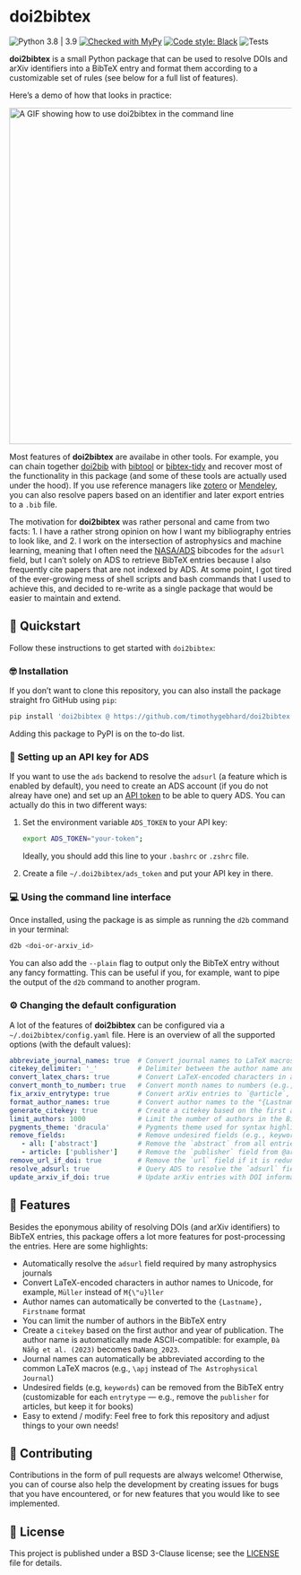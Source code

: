 # doi2bibtex

![Python 3.8 | 3.9](https://img.shields.io/badge/python-3.8_|_3.9-blue)
[![Checked with MyPy](https://img.shields.io/badge/mypy-checked-blue)](https://github.com/python/mypy)
[![Code style: Black](https://img.shields.io/badge/code%20style-black-000000.svg)](https://github.com/ambv/black)
![Tests](https://github.com/timothygebhard/doi2bibtex/workflows/Tests/badge.svg?branch=master)

**doi2bibtex** is a small Python package that can be used to resolve DOIs and arXiv identifiers into a BibTeX entry and format them according to a customizable set of rules (see below for a full list of features). 

Here’s a demo of how that looks in practice:



<img src="https://timothygebhard.de/files/d2b.gif" style="width: 600px; margin: auto;" alt="A GIF showing how to use doi2bibtex in the command line">



Most features of **doi2bibtex** are availabe in other tools. For example, you can chain together [doi2bib](https://www.doi2bib.org) with [bibtool](https://github.com/ge-ne/bibtool) or [bibtex-tidy](https://github.com/FlamingTempura/bibtex-tidy) and recover most of the functionality in this package (and some of these tools are actually used under the hood). If you use reference managers like [zotero](https://www.zotero.org/) or [Mendeley](https://www.mendeley.com/), you can also resolve papers based on an identifier and later export entries to a `.bib` file.

The motivation for **doi2bibtex** was rather personal and came from two facts: 1. I have a rather strong opinion on how I want my bibliography entries to look like, and 2. I work on the intersection of astrophysics and machine learning, meaning that I often need the [NASA/ADS](https://adsabs.harvard.edu) bibcodes for the `adsurl` field, but I can’t solely on ADS to retrieve BibTeX entries because I also frequently cite papers that are not indexed by ADS. At some point, I got tired of the ever-growing mess of shell scripts and bash commands that I used to achieve this, and decided to re-write as a single package that would be easier to maintain and extend.



## 🚀 Quickstart

Follow these instructions to get started with `doi2bibtex`:



### 🤓 Installation

If you don’t want to clone this repository, you can also install the package straight fro GitHub using `pip`:

```bash
pip install 'doi2bibtex @ https://github.com/timothygebhard/doi2bibtex.git'
```

Adding this package to PyPI is on the to-do list.



### 🔑 Setting up an API key for ADS

If you want to use the `ads` backend to resolve the `adsurl` (a feature which is enabled by default), you need to create an ADS account (if you do not alreay have one) and set up an [API token](https://ui.adsabs.harvard.edu/help/api/) to be able to query ADS. You can actually do this in two different ways:

1. Set the environment variable `ADS_TOKEN` to your API key:
   ```bash
   export ADS_TOKEN="your-token";
   ```
   Ideally, you should add this line to your `.bashrc` or `.zshrc` file.

2. Create a file `~/.doi2bibtex/ads_token` and put your API key in there.



### 💻 Using the command line interface

Once installed, using the package is as simple as running the `d2b` command in your terminal:

```bash
d2b <doi-or-arxiv_id>
```

You can also add the `--plain` flag to output only the BibTeX entry without any fancy formatting. This can be useful if you, for example, want to pipe the output of the `d2b` command to another program.




### ⚙️ Changing the default configuration

A lot of the features of **doi2bibtex** can be configured via a `~/.doi2bibtex/config.yaml` file. Here is an overview of all the supported options (with the default values):

```yaml
abbreviate_journal_names: true  # Convert journal names to LaTeX macros (e.g., "\apj" instead of "The Astrophysical Journal")
citekey_delimiter: '_'          # Delimiter between the author name and the year of publication
convert_latex_chars: true       # Convert LaTeX-encoded characters in author names to Unicode
convert_month_to_number: true   # Convert month names to numbers (e.g., "1" instead of "jan")
fix_arxiv_entrytype: true       # Convert arXiv entries to `@article`, set `journal` to "arXiv preprints", and drop the `eprinttype` field
format_author_names: true       # Convert author names to the "{Lastname}, Firstname" format
generate_citekey: true          # Create a citekey based on the first author and year of publication
limit_authors: 1000             # Limit the number of authors in the BibTeX entry
pygments_theme: 'dracula'       # Pygments theme used for syntax highlighting in the terminal
remove_fields:                  # Remove undesired fields (e.g., keywords) from the BibTeX entry
   - all: ['abstract']          # Remove the `abstract` from all entries, regardless of entrytype
   - article: ['publisher']     # Remove the `publisher` field from @article entries
remove_url_if_doi: true         # Remove the `url` field if it is redundant with the `doi` field
resolve_adsurl: true            # Query ADS to resolve the `adsurl` field, requires API token
update_arxiv_if_doi: true       # Update arXiv entries with DOI information, if available ("related DOI")
```



## 🦄 Features

Besides the eponymous ability of resolving DOIs (and arXiv identifiers) to BibTeX entries, this package offers a lot more features for post-processing the entries. Here are some highlights:

- Automatically resolve the `adsurl` field required by many astrophysics journals
- Convert LaTeX-encoded characters in author names to Unicode, for example, `Müller` instead of `M{\"u}ller`
- Author names can automatically be converted to the `{Lastname}, Firstname` format
- You can limit the number of authors in the BibTeX entry
- Create a `citekey` based on the first author and year of publication. The author name is automatically made ASCII-compatible: for example, `Đà Nẵng et al. (2023)` becomes `DaNang_2023`.
- Journal names can automatically be abbreviated according to the common LaTeX macros (e.g., `\apj` instead of `The Astrophysical Journal`)
- Undesired fields (e.g, `keywords`) can be removed from the BibTeX entry (customizable for each `entrytype` — e.g., remove the `publisher` for articles, but keep it for books)
- Easy to extend / modify: Feel free to fork this repository and adjust things to your own needs!



## 🥳 Contributing

Contributions in the form of pull requests are always welcome! Otherwise, you can of course also help the development by creating issues for bugs that you have encountered, or for new features that you would like to see implemented.



## 📃 License

This project is published under a BSD 3-Clause license; see the [LICENSE](LICENSE) file for details.
